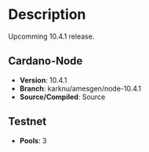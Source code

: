 # Description

Upcomming 10.4.1 release.

## Cardano-Node

- **Version**: 10.4.1
- **Branch**: karknu/amesgen/node-10.4.1
- **Source/Compiled**: Source

## Testnet

- **Pools**: 3
